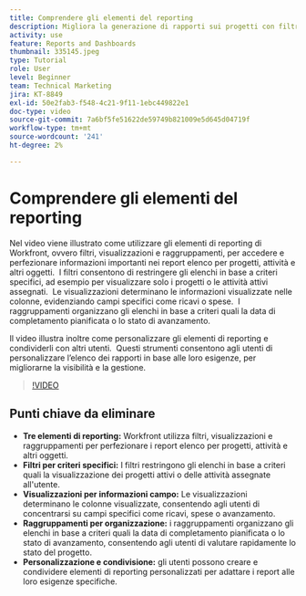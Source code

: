 ```yaml
---
title: Comprendere gli elementi del reporting
description: Migliora la generazione di rapporti sui progetti con filtri, visualizzazioni e raggruppamenti personalizzabili che consentono di perfezionare i rapporti sugli elenchi, organizzare i dati in modo efficiente e agevolare la collaborazione.
activity: use
feature: Reports and Dashboards
thumbnail: 335145.jpeg
type: Tutorial
role: User
level: Beginner
team: Technical Marketing
jira: KT-8849
exl-id: 50e2fab3-f548-4c21-9f11-1ebc449822e1
doc-type: video
source-git-commit: 7a6bf5fe51622de59749b821009e5d645d04719f
workflow-type: tm+mt
source-wordcount: '241'
ht-degree: 2%

---
```


# Comprendere gli elementi del reporting

Nel video viene illustrato come utilizzare gli elementi di reporting di Workfront, ovvero filtri, visualizzazioni e raggruppamenti, per accedere e perfezionare informazioni importanti nei report elenco per progetti, attività e altri oggetti. &#x200B; I filtri consentono di restringere gli elenchi in base a criteri specifici, ad esempio per visualizzare solo i progetti o le attività attivi assegnati. &#x200B; Le visualizzazioni determinano le informazioni visualizzate nelle colonne, evidenziando campi specifici come ricavi o spese. &#x200B; I raggruppamenti organizzano gli elenchi in base a criteri quali la data di completamento pianificata o lo stato di avanzamento.

Il video illustra inoltre come personalizzare gli elementi di reporting e condividerli con altri utenti. &#x200B; Questi strumenti consentono agli utenti di personalizzare l’elenco dei rapporti in base alle loro esigenze, per migliorarne la visibilità e la gestione.

>[!VIDEO](https://video.tv.adobe.com/v/335145/?quality=12&learn=on&enablevpops)

## Punti chiave da eliminare

* **Tre elementi di reporting:** Workfront utilizza filtri, visualizzazioni e raggruppamenti per perfezionare i report elenco per progetti, attività e altri oggetti. &#x200B;
* **Filtri per criteri specifici:** I filtri restringono gli elenchi in base a criteri quali la visualizzazione dei progetti attivi o delle attività assegnate all&#39;utente. &#x200B;
* **Visualizzazioni per informazioni campo:** Le visualizzazioni determinano le colonne visualizzate, consentendo agli utenti di concentrarsi su campi specifici come ricavi, spese o avanzamento. &#x200B;
* **Raggruppamenti per organizzazione:** i raggruppamenti organizzano gli elenchi in base a criteri quali la data di completamento pianificata o lo stato di avanzamento, consentendo agli utenti di valutare rapidamente lo stato del progetto. &#x200B;
* **Personalizzazione e condivisione:** gli utenti possono creare e condividere elementi di reporting personalizzati per adattare i report alle loro esigenze specifiche.
